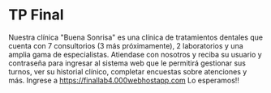# TP Final

Nuestra clínica "Buena Sonrisa" es una clínica de tratamientos dentales que cuenta con 7 consultorios (3 más próximamente), 2 laboratorios y una amplia gama de especialistas.
Atiendase con nosotros y reciba su usuario y contraseña para ingresar al sistema web que le permitirá gestionar sus turnos, ver su historial clínico, completar encuestas sobre atenciones y más. 
Ingrese a https://finallab4.000webhostapp.com 
Lo esperamos!!
